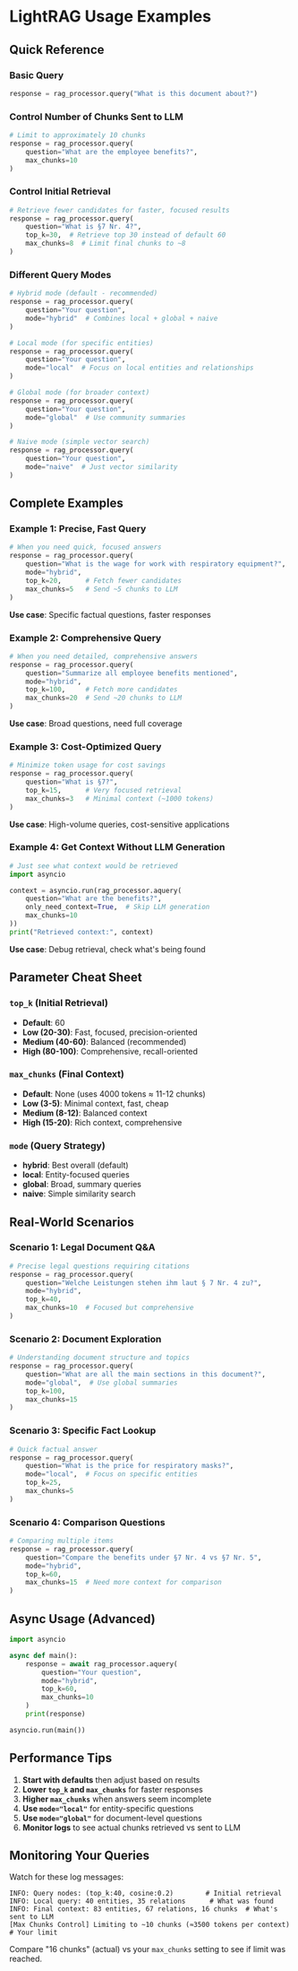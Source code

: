 # LightRAG Usage Examples

## Quick Reference

### Basic Query
```python
response = rag_processor.query("What is this document about?")
```

### Control Number of Chunks Sent to LLM
```python
# Limit to approximately 10 chunks
response = rag_processor.query(
    question="What are the employee benefits?",
    max_chunks=10
)
```

### Control Initial Retrieval
```python
# Retrieve fewer candidates for faster, focused results
response = rag_processor.query(
    question="What is §7 Nr. 4?",
    top_k=30,  # Retrieve top 30 instead of default 60
    max_chunks=8  # Limit final chunks to ~8
)
```

### Different Query Modes
```python
# Hybrid mode (default - recommended)
response = rag_processor.query(
    question="Your question",
    mode="hybrid"  # Combines local + global + naive
)

# Local mode (for specific entities)
response = rag_processor.query(
    question="Your question",
    mode="local"  # Focus on local entities and relationships
)

# Global mode (for broader context)
response = rag_processor.query(
    question="Your question",
    mode="global"  # Use community summaries
)

# Naive mode (simple vector search)
response = rag_processor.query(
    question="Your question",
    mode="naive"  # Just vector similarity
)
```

## Complete Examples

### Example 1: Precise, Fast Query
```python
# When you need quick, focused answers
response = rag_processor.query(
    question="What is the wage for work with respiratory equipment?",
    mode="hybrid",
    top_k=20,      # Fetch fewer candidates
    max_chunks=5   # Send ~5 chunks to LLM
)
```
**Use case**: Specific factual questions, faster responses

### Example 2: Comprehensive Query
```python
# When you need detailed, comprehensive answers
response = rag_processor.query(
    question="Summarize all employee benefits mentioned",
    mode="hybrid",
    top_k=100,     # Fetch more candidates
    max_chunks=20  # Send ~20 chunks to LLM
)
```
**Use case**: Broad questions, need full coverage

### Example 3: Cost-Optimized Query
```python
# Minimize token usage for cost savings
response = rag_processor.query(
    question="What is §7?",
    top_k=15,      # Very focused retrieval
    max_chunks=3   # Minimal context (~1000 tokens)
)
```
**Use case**: High-volume queries, cost-sensitive applications

### Example 4: Get Context Without LLM Generation
```python
# Just see what context would be retrieved
import asyncio

context = asyncio.run(rag_processor.aquery(
    question="What are the benefits?",
    only_need_context=True,  # Skip LLM generation
    max_chunks=10
))
print("Retrieved context:", context)
```
**Use case**: Debug retrieval, check what's being found

## Parameter Cheat Sheet

### `top_k` (Initial Retrieval)
- **Default**: 60
- **Low (20-30)**: Fast, focused, precision-oriented
- **Medium (40-60)**: Balanced (recommended)
- **High (80-100)**: Comprehensive, recall-oriented

### `max_chunks` (Final Context)
- **Default**: None (uses 4000 tokens ≈ 11-12 chunks)
- **Low (3-5)**: Minimal context, fast, cheap
- **Medium (8-12)**: Balanced context
- **High (15-20)**: Rich context, comprehensive

### `mode` (Query Strategy)
- **hybrid**: Best overall (default)
- **local**: Entity-focused queries
- **global**: Broad, summary queries
- **naive**: Simple similarity search

## Real-World Scenarios

### Scenario 1: Legal Document Q&A
```python
# Precise legal questions requiring citations
response = rag_processor.query(
    question="Welche Leistungen stehen ihm laut § 7 Nr. 4 zu?",
    mode="hybrid",
    top_k=40,
    max_chunks=10  # Focused but comprehensive
)
```

### Scenario 2: Document Exploration
```python
# Understanding document structure and topics
response = rag_processor.query(
    question="What are all the main sections in this document?",
    mode="global",  # Use global summaries
    top_k=100,
    max_chunks=15
)
```

### Scenario 3: Specific Fact Lookup
```python
# Quick factual answer
response = rag_processor.query(
    question="What is the price for respiratory masks?",
    mode="local",  # Focus on specific entities
    top_k=25,
    max_chunks=5
)
```

### Scenario 4: Comparison Questions
```python
# Comparing multiple items
response = rag_processor.query(
    question="Compare the benefits under §7 Nr. 4 vs §7 Nr. 5",
    mode="hybrid",
    top_k=60,
    max_chunks=15  # Need more context for comparison
)
```

## Async Usage (Advanced)

```python
import asyncio

async def main():
    response = await rag_processor.aquery(
        question="Your question",
        mode="hybrid",
        top_k=60,
        max_chunks=10
    )
    print(response)

asyncio.run(main())
```

## Performance Tips

1. **Start with defaults** then adjust based on results
2. **Lower `top_k` and `max_chunks`** for faster responses
3. **Higher `max_chunks`** when answers seem incomplete
4. **Use `mode="local"`** for entity-specific questions
5. **Use `mode="global"`** for document-level questions
6. **Monitor logs** to see actual chunks retrieved vs sent to LLM

## Monitoring Your Queries

Watch for these log messages:
```
INFO: Query nodes: (top_k:40, cosine:0.2)        # Initial retrieval
INFO: Local query: 40 entities, 35 relations      # What was found
INFO: Final context: 83 entities, 67 relations, 16 chunks  # What's sent to LLM
[Max Chunks Control] Limiting to ~10 chunks (≈3500 tokens per context)  # Your limit
```

Compare "16 chunks" (actual) vs your `max_chunks` setting to see if limit was reached.

